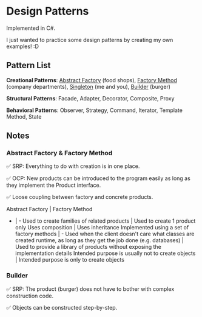 # Design Patterns

Implemented in C#.

I just wanted to practice some design patterns by creating my own examples! :D

## Pattern List

**Creational Patterns**: [Abstract Factory](/Design-Patterns/Creational/AbstractFactory.cs) (food shops), [Factory Method](/Design-Patterns/Creational/FactoryMethod.cs) (company departments), [Singleton](/Design-Patterns/Creational/Singleton.cs) (me and you), [Builder](/Design-Patterns/Creational/Builder.cs) (burger)

**Structural Patterns**: Facade, Adapter, Decorator, Composite, Proxy

**Behavioral Patterns**: Observer, Strategy, Command, Iterator, Template Method, State

## Notes

### Abstract Factory & Factory Method

:white_check_mark: SRP: Everything to do with creation is in one place.

:white_check_mark: OCP: New products can be introduced to the program easily as long as they implement the Product interface.

:white_check_mark: Loose coupling between factory and concrete products.

Abstract Factory | Factory Method
- | -
Used to create families of related products | Used to create 1 product only
Uses composition | Uses inheritance
Implemented using a set of factory methods | -
Used when the client doesn't care what classes are created runtime, as long as they get the job done (e.g. databases) | Used to provide a library of products without exposing the implementation details
Intended purpose is usually not to create objects | Intended purpose is only to create objects

### Builder

:white_check_mark: SRP: The product (burger) does not have to bother with complex construction code.

:white_check_mark: Objects can be constructed step-by-step.